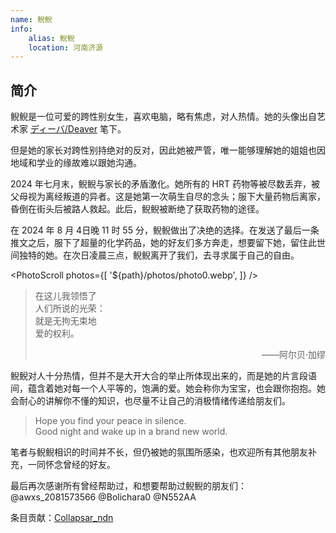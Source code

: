 ```yaml
---
name: 鲵鲵
info:
    alias: 鲵鲵
    location: 河南济源
---
```


## 简介

鲵鲵是一位可爱的跨性别女生，喜欢电脑，略有焦虑，对人热情。她的头像出自艺术家 [ディーバ/Deaver](https://twitter.com/Deaver1229) 笔下。

但是她的家长对跨性别持绝对的反对，因此她被严管，唯一能够理解她的姐姐也因地域和学业的缘故难以跟她沟通。

2024 年七月末，鲵鲵与家长的矛盾激化。她所有的 HRT 药物等被尽数丢弃，被父母视为离经叛道的异者。这是她第一次萌生自尽的念头；服下大量药物后离家，昏倒在街头后被路人救起。此后，鲵鲵被断绝了获取药物的途径。

在 2024 年 8 月 4日晚 11 时 55 分，鲵鲵做出了决绝的选择。在发送了最后一条推文之后，服下了超量的化学药品，她的好友们多方奔走，想要留下她，留住此世间独特的她。在次日凌晨三点，鲵鲵离开了我们，去寻求属于自己的自由。

<PhotoScroll photos={[ '${path}/photos/photo0.webp', ]} />

> 在这儿我领悟了  
> 人们所说的光荣：  
> 就是无拘无束地  
> 爱的权利。  
> <p style="text-align: right;">——阿尔贝·加缪</p>

鲵鲵对人十分热情，但并不是大开大合的举止所体现出来的，而是她的片言段语间，蕴含着她对每一个人平等的，饱满的爱。她会称你为宝宝，也会跟你抱抱。她会耐心的讲解你不懂的知识，也尽量不让自己的消极情绪传递给朋友们。

> Hope you find your peace in silence.  
> Good night and wake up in a brand new world.  

笔者与鲵鲵相识的时间并不长，但仍被她的氛围所感染，也欢迎所有其他朋友补充，一同怀念曾经的好友。

最后再次感谢所有曾经帮助过，和想要帮助过鲵鲵的朋友们： @awxs_2081573566 @Bolichara0 @N552AA

条目贡献：[Collapsar_ndn](https://twitter.com/Collapsar_ndn)
